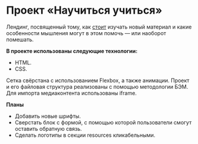 # Проект «Научиться учиться»

Лендинг, посвященный тому, как [стоит](https://partycoxx.github.io/how-to-learn/) изучать новый материал и какие особенности мышления могут в этом помочь — или наоборот помешать.

**В проекте использованы следующие технологии:**
- HTML.
- CSS.

Сетка свёрстана с использованием Flexbox, а также анимации.
Проект и его файловая структура реализованы с помощью методологии БЭМ.
Для импорта медиаконтента использованы iframe.

**Планы**

- Добавить новые шрифты.
- Сверстать блок с формой, с помощью которой пользователи смогут оставить обратную связь.
- Сделать логотипы в секции resources кликабельными.


